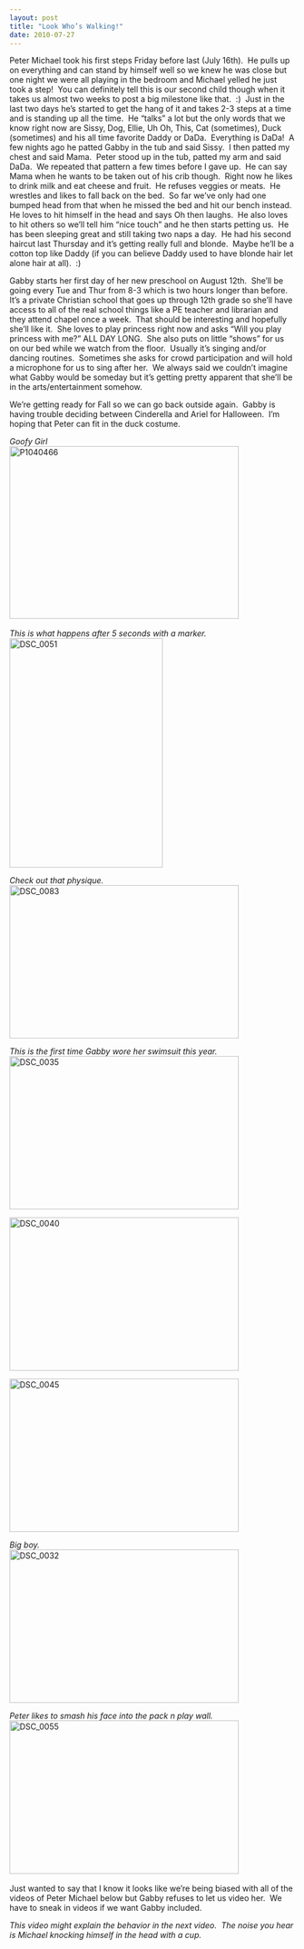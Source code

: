 ```yaml
---
layout: post
title: "Look Who’s Walking!"
date: 2010-07-27
---
```


<p>Peter Michael took his first steps Friday before last (July 16th).&#160; He pulls up on everything and can stand by himself well so we knew he was close but one night we were all playing in the bedroom and Michael yelled he just took a step!&#160; You can definitely tell this is our second child though when it takes us almost two weeks to post a big milestone like that.&#160; :)&#160; Just in the last two days he’s started to get the hang of it and takes 2-3 steps at a time and is standing up all the time.&#160; He “talks” a lot but the only words that we know right now are Sissy, Dog, Ellie, Uh Oh, This, Cat (sometimes), Duck (sometimes) and his all time favorite Daddy or DaDa.&#160; Everything is DaDa!&#160; A few nights ago he patted Gabby in the tub and said Sissy.&#160; I then patted my chest and said Mama.&#160; Peter stood up in the tub, patted my arm and said DaDa.&#160; We repeated that pattern a few times before I gave up.&#160; He can say Mama when he wants to be taken out of his crib though.&#160; Right now he likes to drink milk and eat cheese and fruit.&#160; He refuses veggies or meats.&#160; He wrestles and likes to fall back on the bed.&#160; So far we’ve only had one bumped head from that when he missed the bed and hit our bench instead.&#160; He loves to hit himself in the head and says Oh then laughs.&#160; He also loves to hit others so we’ll tell him “nice touch” and he then starts petting us.&#160; He has been sleeping great and still taking two naps a day.&#160; He had his second haircut last Thursday and it’s getting really full and blonde.&#160; Maybe he’ll be a cotton top like Daddy (if you can believe Daddy used to have blonde hair let alone hair at all).&#160; :)&#160; </p>  <p>Gabby starts her first day of her new preschool on August 12th.&#160; She’ll be going every Tue and Thur from 8-3 which is two hours longer than before.&#160; It’s a private Christian school that goes up through 12th grade so she’ll have access to all of the real school things like a PE teacher and librarian and they attend chapel once a week.&#160; That should be interesting and hopefully she’ll like it.&#160; She loves to play princess right now and asks “Will you play princess with me?” ALL DAY LONG.&#160; She also puts on little “shows” for us on our bed while we watch from the floor.&#160; Usually it’s singing and/or dancing routines.&#160; Sometimes she asks for crowd participation and will hold a microphone for us to sing after her.&#160; We always said we couldn’t imagine what Gabby would be someday but it’s getting pretty apparent that she’ll be in the arts/entertainment somehow.</p>  <p>We’re getting ready for Fall so we can go back outside again.&#160; Gabby is having trouble deciding between Cinderella and Ariel for Halloween.&#160; I’m hoping that Peter can fit in the duck costume.&#160; </p>  <p><em>Goofy Girl</em>    <br /><a href="/thepaladinos/assets/images/P1040466.jpg" target="_blank"><img style="border-bottom: 0px; border-left: 0px; display: inline; border-top: 0px; border-right: 0px" title="P1040466" border="0" alt="P1040466" src="/thepaladinos/assets/images/P1040466_thumb.jpg" width="404" height="304" /></a>&#160;&#160; </p>  <p><em>This is what happens after 5 seconds with a marker.</em>    <br /><a href="/thepaladinos/assets/images/DSC_0051.jpg" target="_blank"><img style="border-bottom: 0px; border-left: 0px; display: inline; border-top: 0px; border-right: 0px" title="DSC_0051" border="0" alt="DSC_0051" src="/thepaladinos/assets/images/DSC_0051_thumb.jpg" width="270" height="404" /></a> </p>  <p><em>Check out that physique.&#160; </em>    <br /><a href="/thepaladinos/assets/images/DSC_0083.jpg" target="_blank"><img style="border-bottom: 0px; border-left: 0px; display: inline; border-top: 0px; border-right: 0px" title="DSC_0083" border="0" alt="DSC_0083" src="/thepaladinos/assets/images/DSC_0083_thumb.jpg" width="404" height="270" /></a> </p>  <p><em>This is the first time Gabby wore her swimsuit this year.</em>    <br /><a href="/thepaladinos/assets/images/DSC_0035.jpg" target="_blank"><img style="border-bottom: 0px; border-left: 0px; display: inline; border-top: 0px; border-right: 0px" title="DSC_0035" border="0" alt="DSC_0035" src="/thepaladinos/assets/images/DSC_0035_thumb.jpg" width="404" height="270" /></a> </p>  <p><a href="/thepaladinos/assets/images/DSC_0040.jpg" target="_blank"><img style="border-bottom: 0px; border-left: 0px; display: inline; border-top: 0px; border-right: 0px" title="DSC_0040" border="0" alt="DSC_0040" src="/thepaladinos/assets/images/DSC_0040_thumb.jpg" width="404" height="270" /></a> </p>  <p><a href="/thepaladinos/assets/images/DSC_0045.jpg" target="_blank"><img style="border-bottom: 0px; border-left: 0px; display: inline; border-top: 0px; border-right: 0px" title="DSC_0045" border="0" alt="DSC_0045" src="/thepaladinos/assets/images/DSC_0045_thumb.jpg" width="404" height="270" /></a> </p>  <p><em>Big boy.</em>    <br /><a href="/thepaladinos/assets/images/DSC_0032.jpg" target="_blank"><img style="border-bottom: 0px; border-left: 0px; display: inline; border-top: 0px; border-right: 0px" title="DSC_0032" border="0" alt="DSC_0032" src="/thepaladinos/assets/images/DSC_0032_thumb.jpg" width="404" height="270" /></a> </p>  <p><em>Peter likes to smash his face into the pack n play wall.</em>    <br /><a href="/thepaladinos/assets/images/DSC_0055.jpg" target="_blank"><img style="border-bottom: 0px; border-left: 0px; display: inline; border-top: 0px; border-right: 0px" title="DSC_0055" border="0" alt="DSC_0055" src="/thepaladinos/assets/images/DSC_0055_thumb.jpg" width="404" height="270" /></a>&#160;</p>  <p>Just wanted to say that I know it looks like we’re being biased with all of the videos of Peter Michael below but Gabby refuses to let us video her.&#160; We have to sneak in videos if we want Gabby included.</p> <em>This video might explain the behavior in the next video.&#160; The noise you hear is Michael knocking himself in the head with a cup.</em>  <br />  <div style="padding-bottom: 0px; margin: 0px; padding-left: 0px; padding-right: 0px; display: inline; float: none; padding-top: 0px" id="scid:5737277B-5D6D-4f48-ABFC-DD9C333F4C5D:bc7f0c6f-e7b5-4f0b-9c1f-56cdeff205fc" class="wlWriterEditableSmartContent"><div><object width="425" height="355"><param name="movie" value="http://www.youtube.com/v/hIaGtW1bc6s&amp;hl=en"></param><embed src="http://www.youtube.com/v/hIaGtW1bc6s&amp;hl=en" type="application/x-shockwave-flash" width="425" height="355"></embed></object></div></div>  <p>   <br />    <div style="padding-bottom: 0px; margin: 0px; padding-left: 0px; padding-right: 0px; display: inline; float: none; padding-top: 0px" id="scid:5737277B-5D6D-4f48-ABFC-DD9C333F4C5D:15d5b25d-756a-42af-bd4c-4d982160e862" class="wlWriterEditableSmartContent"><div><object width="425" height="355"><param name="movie" value="http://www.youtube.com/v/Lk7qleCaT0U&amp;hl=en"></param><embed src="http://www.youtube.com/v/Lk7qleCaT0U&amp;hl=en" type="application/x-shockwave-flash" width="425" height="355"></embed></object></div></div> </p> <em>Peter loves crawling in and out of this chair.&#160; Notice the leaf is Daddy, the train is Daddy and everything he sees along the way is Daddy. </em>  <br />  <div style="padding-bottom: 0px; margin: 0px; padding-left: 0px; padding-right: 0px; display: inline; float: none; padding-top: 0px" id="scid:5737277B-5D6D-4f48-ABFC-DD9C333F4C5D:f57951fd-c624-4fb1-b33a-5dd2f315c963" class="wlWriterEditableSmartContent"><div><object width="425" height="355"><param name="movie" value="http://www.youtube.com/v/NlWEMfuFwVM&amp;hl=en"></param><embed src="http://www.youtube.com/v/NlWEMfuFwVM&amp;hl=en" type="application/x-shockwave-flash" width="425" height="355"></embed></object></div></div>  <p>   <br /><em>Leading up to the big first step video we have basket walking.</em>    <div style="padding-bottom: 0px; margin: 0px; padding-left: 0px; padding-right: 0px; display: inline; float: none; padding-top: 0px" id="scid:5737277B-5D6D-4f48-ABFC-DD9C333F4C5D:04447b16-08b0-4ced-b3af-4384ee45681b" class="wlWriterEditableSmartContent"><div><object width="425" height="355"><param name="movie" value="http://www.youtube.com/v/8lOwCobSWqc&amp;hl=en"></param><embed src="http://www.youtube.com/v/8lOwCobSWqc&amp;hl=en" type="application/x-shockwave-flash" width="425" height="355"></embed></object></div></div> </p> <em>And walker walking.</em>  <br />  <div style="padding-bottom: 0px; margin: 0px; padding-left: 0px; padding-right: 0px; display: inline; float: none; padding-top: 0px" id="scid:5737277B-5D6D-4f48-ABFC-DD9C333F4C5D:b6570e9a-f3e9-4511-b4d6-0ada6a926668" class="wlWriterEditableSmartContent"><div><object width="425" height="355"><param name="movie" value="http://www.youtube.com/v/AjiposFvDCc&amp;hl=en"></param><embed src="http://www.youtube.com/v/AjiposFvDCc&amp;hl=en" type="application/x-shockwave-flash" width="425" height="355"></embed></object></div></div>  <p></p>  <p></p>  <p></p>  <p></p>  <p></p>  <p></p>  <p></p>  <p></p>  <p></p>  <p></p>  <p></p>  <p></p>  <p></p>  <p><em>And finally, real walking.&#160; It’s not much but it was just after he had taken his first step so this is his second step ever.&#160;&#160; <br /></em></p>  <p>   <div style="padding-bottom: 0px; margin: 0px; padding-left: 0px; padding-right: 0px; display: inline; float: none; padding-top: 0px" id="scid:5737277B-5D6D-4f48-ABFC-DD9C333F4C5D:3366b06c-16de-4186-bd45-59e61a9eb35f" class="wlWriterEditableSmartContent"><div><object width="425" height="355"><param name="movie" value="http://www.youtube.com/v/_KSMI7wX5QU&amp;hl=en"></param><embed src="http://www.youtube.com/v/_KSMI7wX5QU&amp;hl=en" type="application/x-shockwave-flash" width="425" height="355"></embed></object></div></div> </p> <em>This is Peter taking steps this morning.</em>  <div style="padding-bottom: 0px; margin: 0px; padding-left: 0px; padding-right: 0px; display: inline; float: none; padding-top: 0px" id="scid:5737277B-5D6D-4f48-ABFC-DD9C333F4C5D:92e4e7a6-c0e5-4941-b151-cc15429d12e1" class="wlWriterEditableSmartContent"><div><object width="425" height="355"><param name="movie" value="http://www.youtube.com/v/cuxqIQEPQbQ&amp;hl=en"></param><embed src="http://www.youtube.com/v/cuxqIQEPQbQ&amp;hl=en" type="application/x-shockwave-flash" width="425" height="355"></embed></object></div></div>  <p><em>     <br />And not to be outdone, this is a video of Gabby “reading” from her Rhyme Bible last night.&#160; She gets a little worked up so it’s hard to understand her.&#160; She knows the entire story of David &amp; Goliath from her bible and can say it word for word.&#160; It looks like she’s reading it because she knows what words are on what pages.&#160; The first few words are “Just shook his head.&#160; Then David turned and left the King he took his staff and took his sling and walked on down to a little stream and found five stones that were smooth and clean.”&#160; <br /></em>    <div style="padding-bottom: 0px; margin: 0px; padding-left: 0px; padding-right: 0px; display: inline; float: none; padding-top: 0px" id="scid:5737277B-5D6D-4f48-ABFC-DD9C333F4C5D:c7ada6f4-c23a-4fcd-ba12-71c9bbcb665b" class="wlWriterEditableSmartContent"><div><object width="425" height="355"><param name="movie" value="http://www.youtube.com/v/MGtTU06pGM4&amp;hl=en"></param><embed src="http://www.youtube.com/v/MGtTU06pGM4&amp;hl=en" type="application/x-shockwave-flash" width="425" height="355"></embed></object></div></div></p>

